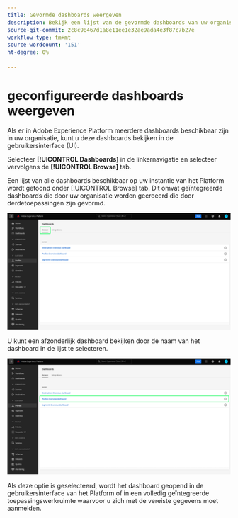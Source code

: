 ```yaml
---
title: Gevormde dashboards weergeven
description: Bekijk een lijst van de gevormde dashboards van uw organisatie binnen het Experience Platform UI.
source-git-commit: 2c8c98467d1a8e11ee1e32ae9ada4e3f87c7b27e
workflow-type: tm+mt
source-wordcount: '151'
ht-degree: 0%

---
```



# geconfigureerde dashboards weergeven

Als er in Adobe Experience Platform meerdere dashboards beschikbaar zijn in uw organisatie, kunt u deze dashboards bekijken in de gebruikersinterface (UI).

Selecteer **[!UICONTROL Dashboards]** in de linkernavigatie en selecteer vervolgens de **[!UICONTROL Browse]** tab.

Een lijst van alle dashboards beschikbaar op uw instantie van het Platform wordt getoond onder [!UICONTROL Browse] tab. Dit omvat geïntegreerde dashboards die door uw organisatie worden gecreeerd die door derdetoepassingen zijn gevormd.

![Het tabblad Bladeren in het gedeelte dashboards van de gebruikersinterface.](./images/inventory/browse-tab.png)

U kunt een afzonderlijk dashboard bekijken door de naam van het dashboard in de lijst te selecteren.

![Blader door het tabblad met de naam van een gemarkeerd dashboard.](./images/inventory/dashboard-name.png)

Als deze optie is geselecteerd, wordt het dashboard geopend in de gebruikersinterface van het Platform of in een volledig geïntegreerde toepassingswerkruimte waarvoor u zich met de vereiste gegevens moet aanmelden.
